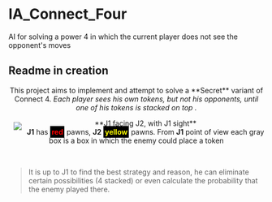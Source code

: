 # IA_Connect_Four
AI for solving a power 4 in which the current player does not see the opponent's moves

## Readme in creation

<p style="text-align:center">
This project aims to implement and attempt to solve a **Secret** variant of Connect 4.
<i>Each player sees his own tokens, but not his opponents, until one of his tokens is stacked on top .</i>
</p>
<a href="https://github.com/robin-mat/IA_Connect_Four"><img src="https://github.com/robin-mat/IA_Connect_Four/main/src/resources/drawing.gif" align="left" hspace="10" vspace="6"></a>

<p style="text-align:center">
**J1 facing J2, with J1 sight**
<br>
<b>J1</b> has <b><span style="background-color:black;color:red;padding:3px">red</span></b> pawns, <b>J2</b> <b><span style="background-color:black;color:yellow;padding:3px">yellow</span></b> pawns. From <b>J1</b> point of view each gray box is a box in which the enemy could place a token

</p>
<br>

> It is up to J1 to find the best strategy and reason, he can eliminate certain possibilities (4 stacked) or even calculate the probability that the enemy played there.
